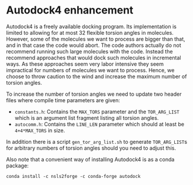 # Autodock4 enhancement

Autodock4 is a freely available docking program. Its implementation is limited
to allowing for at most 32 flexible torsion angles in molecules.  However, some
of the molecules we want to process are bigger than that, and in that case the
code would abort. The code authors actually do not recommend running such large
molecules with the code. Instead the recommend approaches that would dock such
molecules in incremental ways.  As these approaches seem very labor intensive
they seem impractical for numbers of molecules we want to process. Hence, we
choose to throw caution to the wind and increase the maximum number of torsion
angles.

To increase the number of torsion angles we need to update two header files
where compile time parameters are given:

- `constants.h`: Contains the `MAX_TORS` parameter and the `TOR_ARG_LIST` which
  is an argument list fragment listing all torsion angles.
- `autocomm.h`: Contains the `LINE_LEN` parameter which should at least be
  `4+4*MAX_TORS` in size.

In addition there is a script `gen_tor_arg_list.sh` to generate `TOR_ARG_LIST`s
for arbitrary numbers of torsion angles should you need to adjust this.

Also note that a convenient way of installing Autodock4 is as a conda package:
```
conda install -c nsls2forge -c conda-forge autodock
```

